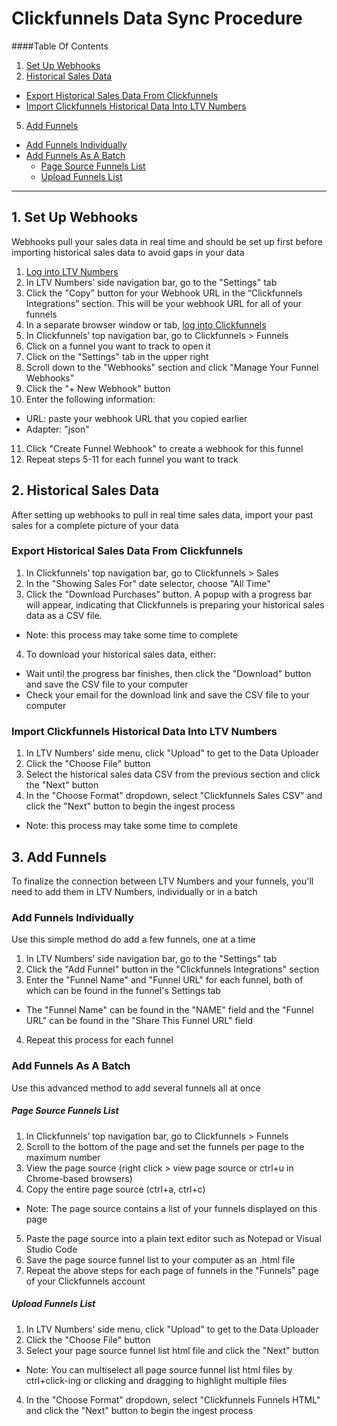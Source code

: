 # Clickfunnels Data Sync Procedure

####Table Of Contents

1. [Set Up Webhooks](https://docs.ltvnumbers.com/clickfunnels#1-set-up-webhooks)
3. [Historical Sales Data](https://docs.ltvnumbers.com/clickfunnels#2-historical-sales-data)
  - [Export Historical Sales Data From Clickfunnels](https://docs.ltvnumbers.com/clickfunnels#export-historical-sales-data-from-clickfunnels)
  - [Import Clickfunnels Historical Data Into LTV Numbers](https://docs.ltvnumbers.com/clickfunnels#import-clickfunnels-historical-data-into-ltv-numbers)
5. [Add Funnels](https://docs.ltvnumbers.com/clickfunnels#3-add-funnels)
  - [Add Funnels Individually](https://docs.ltvnumbers.com/clickfunnels#add-funnels-manually)
  - [Add Funnels As A Batch](https://docs.ltvnumbers.com/clickfunnels#add-funnels-as-a-batch)
    - [Page Source Funnels List](https://docs.ltvnumbers.com/clickfunnels#page-source-funnels-list)
    - [Upload Funnels List](https://docs.ltvnumbers.com/clickfunnels#upload-funnels-list)

---

## 1. Set Up Webhooks

Webhooks pull your sales data in real time and should be set up first before importing historical sales data to avoid gaps in your data

1. [Log into LTV Numbers](https://app.ltvnumbers.com)
2. In LTV Numbers’ side navigation bar, go to the "Settings" tab 
3. Click the "Copy" button for your Webhook URL in the “Clickfunnels Integrations” section. This will be your webhook URL for all of your funnels
4. In a separate browser window or tab, [log into Clickfunnels](https://app.clickfunnels.com/users/sign_in) 
5. In Clickfunnels’ top navigation bar, go to Clickfunnels > Funnels
6. Click on a funnel you want to track to open it
7. Click on the "Settings" tab in the upper right
8. Scroll down to the "Webhooks" section and click "Manage Your Funnel Webhooks"
9. Click the "+ New Webhook" button
10. Enter the following information:
  - URL: paste your webhook URL that you copied earlier
  - Adapter: "json"
11. Click "Create Funnel Webhook" to create a webhook for this funnel
12. Repeat steps 5-11 for each funnel you want to track


## 2. Historical Sales Data

After setting up webhooks to pull in real time sales data, import your past sales for a complete picture of your data

### Export Historical Sales Data From Clickfunnels

1. In Clickfunnels’ top navigation bar, go to Clickfunnels > Sales
2. In the "Showing Sales For" date selector, choose "All Time"
3. Click the "Download Purchases" button. A popup with a progress bar will appear, indicating that Clickfunnels is preparing your historical sales data as a CSV file.
  - Note: this process may take some time to complete
4. To download your historical sales data, either:
  - Wait until the progress bar finishes, then click the "Download" button and save the CSV file to your computer
  - Check your email for the download link and save the CSV file to your computer

### Import Clickfunnels Historical Data Into LTV Numbers

1. In LTV Numbers' side menu, click "Upload" to get to the Data Uploader
2. Click the "Choose File" button
3. Select the historical sales data CSV from the previous section and click the "Next" button
4. In the "Choose Format" dropdown, select "Clickfunnels Sales CSV" and click the "Next" button to begin the ingest process
- Note: this process may take some time to complete


## 3. Add Funnels

To finalize the connection between LTV Numbers and your funnels, you'll need to add them in LTV Numbers, individually or in a batch

### Add Funnels Individually

Use this simple method do add a few funnels, one at a time

1. In LTV Numbers’ side navigation bar, go to the "Settings" tab
2. Click the "Add Funnel" button in the "Clickfunnels Integrations" section
3. Enter the "Funnel Name" and "Funnel URL" for each funnel, both of which can be found in the funnel's Settings tab
  - The "Funnel Name" can be found in the "NAME" field and the "Funnel URL" can be found in the "Share This Funnel URL" field
 4. Repeat this process for each funnel 


### Add Funnels As A Batch

Use this advanced method to add several funnels all at once

##### Page Source Funnels List

1. In Clickfunnels’ top navigation bar, go to Clickfunnels > Funnels
2. Scroll to the bottom of the page and set the funnels per page to the maximum number
3. View the page source (right click > view page source or ctrl+u in Chrome-based browsers)
4. Copy the entire page source (ctrl+a, ctrl+c)
  - Note: The page source contains a list of your funnels displayed on this page
5. Paste the page source into a plain text editor such as Notepad or Visual Studio Code
6. Save the page source funnel list to your computer as an .html file
7. Repeat the above steps for each page of funnels in the "Funnels" page of your Clickfunnels account

##### Upload Funnels List 
1. In LTV Numbers' side menu, click "Upload" to get to the Data Uploader
2. Click the "Choose File" button
3. Select your page source funnel list html file and click the "Next" button
  - Note: You can multiselect all page source funnel list html files by ctrl+click-ing or clicking and dragging to highlight multiple files
4. In the "Choose Format" dropdown, select "Clickfunnels Funnels HTML" and click the "Next" button to begin the ingest process
